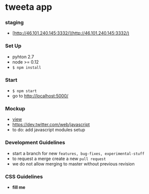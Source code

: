 # tweeta app

### staging
- [http://46.101.240.145:3332/](http://46.101.240.145:3332/)

### Set Up
- pyhton 2.7
- node >= 0.12
- `$ npm install`

### Start

- `$ npm start` 
- go to [http://localhost:5000/](http://localhost:5000/)

### Mockup

- [view](https://projects.invisionapp.com/share/YE5FRVG8H#/screens/124806233)
- https://dev.twitter.com/web/javascript
- to do: add javascript modules setup 

### Development Guidelines

- start a branch for new `features, bug-fixes, experimental-stuff`
- to request a merge create a new `pull request`
- we do not allow merging to master without previous revision


### CSS Guidelines

- __fill me__
